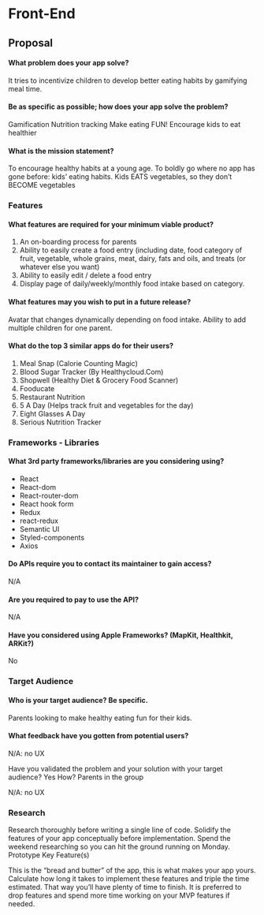 # Front-End

## Proposal

#### What problem does your app solve?

It tries to incentivize children to develop better eating habits by gamifying meal time. 

#### Be as specific as possible; how does your app solve the problem?

Gamification
Nutrition tracking
Make eating FUN!
Encourage kids to eat healthier

#### What is the mission statement?

To encourage healthy habits at a young age.
To boldly go where no app has gone before: kids’ eating habits.
Kids EATS vegetables, so they don’t BECOME vegetables

### Features

#### What features are required for your minimum viable product?

1. An on-boarding process for parents
2. Ability to easily create a food entry (including date, food category of fruit, vegetable, whole grains, meat, dairy, fats and oils, and treats (or whatever else you want)
3. Ability to easily edit / delete a food entry
4. Display page of daily/weekly/monthly food intake based on category.

#### What features may you wish to put in a future release?

Avatar that changes dynamically depending on food intake. 
Ability to add multiple children for one parent. 

#### What do the top 3 similar apps do for their users?

1. Meal Snap (Calorie Counting Magic)
2. Blood Sugar Tracker (By Healthycloud.Com)
3. Shopwell (Healthy Diet & Grocery Food Scanner)
4. Fooducate
5. Restaurant Nutrition
6. 5 A Day (Helps track fruit and vegetables for the day)
7. Eight Glasses A Day
8. Serious Nutrition Tracker

### Frameworks - Libraries

#### What 3rd party frameworks/libraries are you considering using?

- React
- React-dom
- React-router-dom
- React hook form
- Redux
- react-redux
- Semantic UI
- Styled-components
- Axios

#### Do APIs require you to contact its maintainer to gain access?

N/A

#### Are you required to pay to use the API?

N/A	

#### Have you considered using Apple Frameworks? (MapKit, Healthkit, ARKit?)

No

### Target Audience

#### Who is your target audience? Be specific.

Parents looking to make healthy eating fun for their kids.

#### What feedback have you gotten from potential users?

N/A: no UX	

Have you validated the problem and your solution with your target audience? Yes How? Parents in the group

N/A: no UX

### Research

Research thoroughly before writing a single line of code. Solidify the features of your app conceptually before implementation. Spend the weekend researching so you can hit the ground running on Monday.
Prototype Key Feature(s)

This is the “bread and butter” of the app, this is what makes your app yours. Calculate how long it takes to implement these features and triple the time estimated. That way you’ll have plenty of time to finish. It is preferred to drop features and spend more time working on your MVP features if needed.



